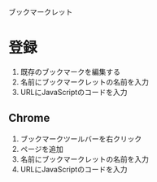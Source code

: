 ブックマークレット
# 登録
1. 既存のブックマークを編集する
2. 名前にブックマークレットの名前を入力
3. URLにJavaScriptのコードを入力

## Chrome
1. ブックマークツールバーを右クリック
2. ページを追加
3. 名前にブックマークレットの名前を入力
4. URLにJavaScriptのコードを入力
